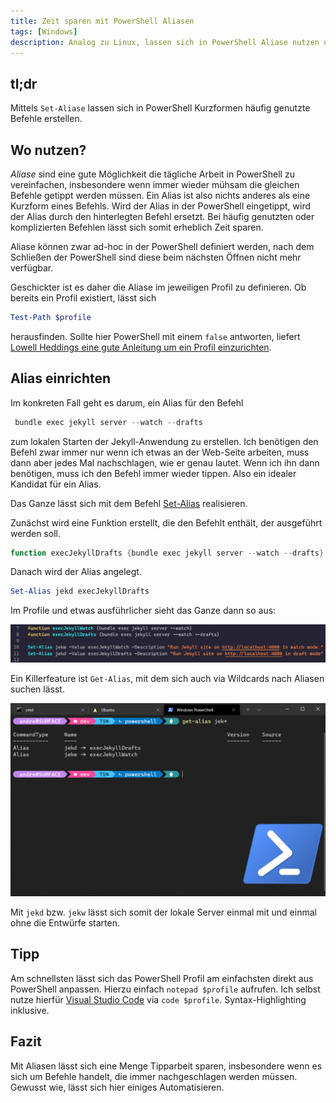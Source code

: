 ```yaml
---
title: Zeit sparen mit PowerShell Aliasen
tags: [Windows]
description: Analog zu Linux, lassen sich in PowerShell Aliase nutzen um Tipparbeit zu sparen.
---
```


## tl;dr 

Mittels `Set-Aliase` lassen sich in PowerShell Kurzformen häufig genutzte Befehle erstellen. 

## Wo nutzen? 

*Aliase* sind eine gute Möglichkeit die tägliche Arbeit in PowerShell zu vereinfachen, insbesondere wenn immer wieder mühsam die gleichen Befehle getippt werden müssen. Ein Alias ist also nichts anderes als eine Kurzform eines Befehls. Wird der Alias in der PowerShell eingetippt, wird der Alias durch den hinterlegten Befehl ersetzt. Bei häufig genutzten oder komplizierten Befehlen lässt sich somit erheblich Zeit sparen. 

Aliase können zwar ad-hoc in der PowerShell definiert werden, nach dem Schließen der PowerShell sind diese beim nächsten Öffnen nicht mehr verfügbar.  

Geschickter ist es daher die Aliase im jeweiligen Profil zu definieren. Ob bereits ein Profil existiert, lässt sich 

```powershell
Test-Path $profile
```

herausfinden. Sollte hier PowerShell mit einem `false` antworten, liefert [Lowell Heddings eine gute Anleitung um ein Profil einzurichten](https://www.howtogeek.com/50236/customizing-your-powershell-profile/).

## Alias einrichten

Im konkreten Fall geht es darum, ein Alias für den Befehl 

```powershell
 bundle exec jekyll server --watch --drafts
```

zum lokalen Starten der Jekyll-Anwendung zu erstellen. Ich benötigen den Befehl zwar immer nur wenn ich etwas an der Web-Seite arbeiten, muss dann aber jedes Mal nachschlagen, wie er genau lautet. Wenn ich ihn dann benötigen, muss ich den Befehl immer wieder tippen. Also ein idealer Kandidat für ein Alias.

Das Ganze lässt sich mit dem Befehl [Set-Alias](https://docs.microsoft.com/en-us/powershell/module/microsoft.powershell.utility/set-alias?view=powershell-7.1) realisieren. 

Zunächst wird eine Funktion erstellt, die den Befehlt enthält, der ausgeführt werden soll.

```powershell 
function execJekyllDrafts {bundle exec jekyll server --watch --drafts}
```

Danach wird der Alias angelegt. 


```powershell
Set-Alias jekd execJekyllDrafts
```

Im Profile und etwas ausführlicher sieht das Ganze dann so aus: 

![](../assets/img/2021-05-11-profile.png)

Ein Killerfeature ist `Get-Alias`, mit dem sich auch via Wildcards nach Aliasen suchen lässt.

![](../assets/img/2021-05-11-ps.png)

Mit `jekd` bzw. `jekw` lässt sich somit der lokale Server einmal mit und einmal ohne die Entwürfe starten. 

## Tipp 

Am schnellsten lässt sich das PowerShell Profil am einfachsten direkt aus PowerShell anpassen. Hierzu einfach `notepad $profile` aufrufen. Ich selbst nutze hierfür [Visual Studio Code](https://code.visualstudio.com/) via `code $profile`. Syntax-Highlighting inklusive. 

## Fazit 

Mit Aliasen lässt sich eine Menge Tipparbeit sparen, insbesondere wenn es sich um Befehle handelt, die immer nachgeschlagen werden müssen. Gewusst wie, lässt sich hier einiges Automatisieren.  